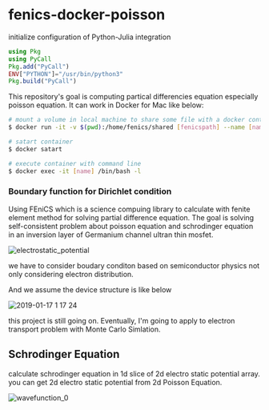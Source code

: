 # fenics-docker-poisson

initialize configuration of Python-Julia integration
```julia
using Pkg
using PyCall
Pkg.add("PyCall")
ENV["PYTHON"]="/usr/bin/python3"
Pkg.build("PyCall")
```

 This repository's goal is computing partical differencies equation especially poisson equation. It can work in Docker for Mac like below:

 ```bash
 # mount a volume in local machine to share some file with a docker container
 $ docker run -it -v $(pwd):/home/fenics/shared [fenicspath] --name [name]

 # satart container
 $ docker satart

 # execute container with command line
 $ docker exec -it [name] /bin/bash -l
 ```

### Boundary function for Dirichlet condition

Using FEniCS which is a science compuing library to calculate with fenite element method for solving partial difference equation. The goal is solving self-consistent problem about poisson equation and schrodinger equation in an inversion layer of Germanium channel ultran thin mosfet.


![electrostatic_potential](https://user-images.githubusercontent.com/27273842/51325994-84240f00-1ab1-11e9-8bf8-306328d8e211.png)

we have to consider boudary conditon based on semiconductor physics not only considering electron distribution.

And we assume the device structure is like below

![2019-01-17 1 17 24](https://user-images.githubusercontent.com/27273842/51262424-af492880-19f5-11e9-9aa2-9bbdb9a36334.png)

this project is still going on. Eventually, I'm going to apply to electron transport problem with Monte Carlo Simlation.


## Schrodinger Equation 

calculate schrodinger equation in 1d slice of 2d electro static potential array. you can get 2d electro static potential from 2d Poisson Equation.

![wavefunction_0](https://user-images.githubusercontent.com/27273842/51590843-b65cc300-1f2e-11e9-99be-55d224956ef7.png)


